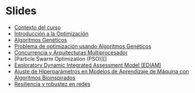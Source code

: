 # Slides

* [Contexto del curso](0_contexto.pdf)
* [Introducción a la Optimización](intro_optimizacion.pdf)
* [Algoritmos Genéticos]()
* [Problema de optimización usando Algoritmos Genéticos]()
* [Concurrencia y Arquitecturas Multiprocesador]()
* [Particle Swarm Optimization (PSO)][]
* [Exploratory Dynamic Integrated Assessment Model (EDIAM)]()
* [Ajuste de Hiperparámetros en Modelos de Aprendizaje de Máquina con Algoritmos Bioinspirados]()
* [Resiliencia y robustez en redes]()
